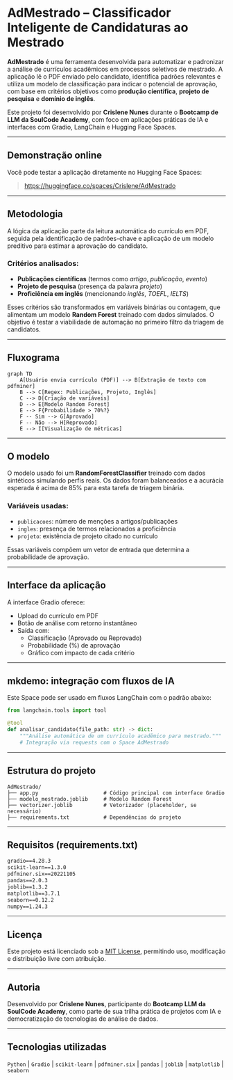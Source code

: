 # AdMestrado – Classificador Inteligente de Candidaturas ao Mestrado

**AdMestrado** é uma ferramenta desenvolvida para automatizar e padronizar a análise de currículos acadêmicos em processos seletivos de mestrado. A aplicação lê o PDF enviado pelo candidato, identifica padrões relevantes e utiliza um modelo de classificação para indicar o potencial de aprovação, com base em critérios objetivos como **produção científica**, **projeto de pesquisa** e **domínio de inglês**.

Este projeto foi desenvolvido por **Crislene Nunes** durante o **Bootcamp de LLM da SoulCode Academy**, com foco em aplicações práticas de IA e interfaces com Gradio, LangChain e Hugging Face Spaces.

---

## Demonstração online

Você pode testar a aplicação diretamente no Hugging Face Spaces:

> https://huggingface.co/spaces/Crislene/AdMestrado

---

## Metodologia

A lógica da aplicação parte da leitura automática do currículo em PDF, seguida pela identificação de padrões-chave e aplicação de um modelo preditivo para estimar a aprovação do candidato.

### Critérios analisados:
- **Publicações científicas** (termos como *artigo*, *publicação*, *evento*)
- **Projeto de pesquisa** (presença da palavra *projeto*)
- **Proficiência em inglês** (mencionando *inglês*, *TOEFL*, *IELTS*)

Esses critérios são transformados em variáveis binárias ou contagem, que alimentam um modelo **Random Forest** treinado com dados simulados. O objetivo é testar a viabilidade de automação no primeiro filtro da triagem de candidatos.

---

## Fluxograma

```mermaid
graph TD
    A[Usuário envia currículo (PDF)] --> B[Extração de texto com pdfminer]
    B --> C[Regex: Publicações, Projeto, Inglês]
    C --> D[Criação de variáveis]
    D --> E[Modelo Random Forest]
    E --> F{Probabilidade > 70%?}
    F -- Sim --> G[Aprovado]
    F -- Não --> H[Reprovado]
    E --> I[Visualização de métricas]
```

---

## O modelo

O modelo usado foi um **RandomForestClassifier** treinado com dados sintéticos simulando perfis reais. Os dados foram balanceados e a acurácia esperada é acima de 85% para esta tarefa de triagem binária.

### Variáveis usadas:
- `publicacoes`: número de menções a artigos/publicações
- `ingles`: presença de termos relacionados a proficiência
- `projeto`: existência de projeto citado no currículo

Essas variáveis compõem um vetor de entrada que determina a probabilidade de aprovação.

---

## Interface da aplicação

A interface Gradio oferece:

- Upload do currículo em PDF
- Botão de análise com retorno instantâneo
- Saída com:
  - Classificação (Aprovado ou Reprovado)
  - Probabilidade (%) de aprovação
  - Gráfico com impacto de cada critério

---

## mkdemo: integração com fluxos de IA

Este Space pode ser usado em fluxos LangChain com o padrão abaixo:

```python
from langchain.tools import tool

@tool
def analisar_candidato(file_path: str) -> dict:
    """Análise automática de um currículo acadêmico para mestrado."""
    # Integração via requests com o Space AdMestrado
```

---

## Estrutura do projeto

```
AdMestrado/
├── app.py                     # Código principal com interface Gradio
├── modelo_mestrado.joblib     # Modelo Random Forest
├── vectorizer.joblib          # Vetorizador (placeholder, se necessário)
├── requirements.txt           # Dependências do projeto
```

---

## Requisitos (requirements.txt)

```txt
gradio==4.28.3
scikit-learn==1.3.0
pdfminer.six==20221105
pandas==2.0.3
joblib==1.3.2
matplotlib==3.7.1
seaborn==0.12.2
numpy==1.24.3
```

---

## Licença

Este projeto está licenciado sob a [MIT License](https://opensource.org/licenses/MIT), permitindo uso, modificação e distribuição livre com atribuição.

---

## Autoria

Desenvolvido por **Crislene Nunes**, participante do **Bootcamp LLM da SoulCode Academy**, como parte de sua trilha prática de projetos com IA e democratização de tecnologias de análise de dados.

---

## Tecnologias utilizadas

`Python` | `Gradio` | `scikit-learn` | `pdfminer.six` | `pandas` | `joblib` | `matplotlib` | `seaborn`

